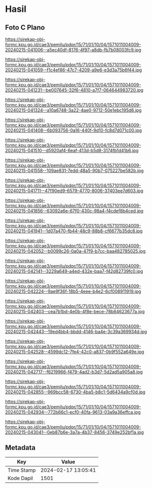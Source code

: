 # Hasil

## Foto C Plano

https://sirekap-obj-formc.kpu.go.id/cae3/pemilu/pdpr/15/71/01/10/04/1571011004009-20240215-041006--a5ec40df-8176-4f97-a8db-fb7b08003fc9.jpg

https://sirekap-obj-formc.kpu.go.id/cae3/pemilu/pdpr/15/71/01/10/04/1571011004009-20240215-041059--f1c4ef86-47c7-4209-a9e6-e3d3a75b6f44.jpg

https://sirekap-obj-formc.kpu.go.id/cae3/pemilu/pdpr/15/71/01/10/04/1571011004009-20240215-041231--be007645-32f6-4810-a7f7-064644983720.jpg

https://sirekap-obj-formc.kpu.go.id/cae3/pemilu/pdpr/15/71/01/10/04/1571011004009-20240215-041324--a10a6748-3a22-4ae0-9712-50e1ebc195d6.jpg

https://sirekap-obj-formc.kpu.go.id/cae3/pemilu/pdpr/15/71/01/10/04/1571011004009-20240215-041408--6b093756-0a16-440f-9d10-fc8d7d071c00.jpg

https://sirekap-obj-formc.kpu.go.id/cae3/pemilu/pdpr/15/71/01/10/04/1571011004009-20240215-041510--d5920af4-6eaf-413d-b5d8-3174fb1d41b6.jpg

https://sirekap-obj-formc.kpu.go.id/cae3/pemilu/pdpr/15/71/01/10/04/1571011004009-20240215-041558--109ae831-7edd-48a5-90b7-075227be582b.jpg

https://sirekap-obj-formc.kpu.go.id/cae3/pemilu/pdpr/15/71/01/10/04/1571011004009-20240215-041711--47f90ed9-6579-4770-8006-37403ee7d603.jpg

https://sirekap-obj-formc.kpu.go.id/cae3/pemilu/pdpr/15/71/01/10/04/1571011004009-20240215-041856--63092a6e-67f0-430c-98a4-f4cdef8b4ced.jpg

https://sirekap-obj-formc.kpu.go.id/cae3/pemilu/pdpr/15/71/01/10/04/1571011004009-20240215-041941--1d07a470-fb44-48c9-88b8-cf6677b35dc8.jpg

https://sirekap-obj-formc.kpu.go.id/cae3/pemilu/pdpr/15/71/01/10/04/1571011004009-20240215-042052--b0099c26-0a0a-47f9-b7cc-baa482785025.jpg

https://sirekap-obj-formc.kpu.go.id/cae3/pemilu/pdpr/15/71/01/10/04/1571011004009-20240215-042141--3229a649-a4ed-432e-baa7-f42d82739fc0.jpg

https://sirekap-obj-formc.kpu.go.id/cae3/pemilu/pdpr/15/71/01/10/04/1571011004009-20240215-042224--9ae9f36f-18b5-4eee-b4e2-6cf008911919.jpg

https://sirekap-obj-formc.kpu.go.id/cae3/pemilu/pdpr/15/71/01/10/04/1571011004009-20240215-042403--cea7b1bd-4e0b-4f8e-bece-78b84623677a.jpg

https://sirekap-obj-formc.kpu.go.id/cae3/pemilu/pdpr/15/71/01/10/04/1571011004009-20240215-042443--19ed4bb4-bbdd-4146-ba4e-3c39a369934d.jpg

https://sirekap-obj-formc.kpu.go.id/cae3/pemilu/pdpr/15/71/01/10/04/1571011004009-20240215-042528--4599dc12-7fe4-42c0-a837-0b9f552a649e.jpg

https://sirekap-obj-formc.kpu.go.id/cae3/pemilu/pdpr/15/71/01/10/04/1571011004009-20240215-042717--f6219966-f479-4ad2-b3d7-5d2ad5a905a8.jpg

https://sirekap-obj-formc.kpu.go.id/cae3/pemilu/pdpr/15/71/01/10/04/1571011004009-20240215-042855--969bcc58-6730-4ba5-b8c1-5d6434a9cf0d.jpg

https://sirekap-obj-formc.kpu.go.id/cae3/pemilu/pdpr/15/71/01/10/04/1571011004009-20240215-042934--772b66c1-ecf0-40fa-9613-03a9a36effca.jpg

https://sirekap-obj-formc.kpu.go.id/cae3/pemilu/pdpr/15/71/01/10/04/1571011004009-20240215-043041--0eb87b6e-3a7a-4b37-8456-3749e252bf1a.jpg


## Metadata

| Key        | Value               |
| ---------- | ------------------- |
| Time Stamp | 2024-02-17 13:05:41 |
| Kode Dapil | 1501                |



